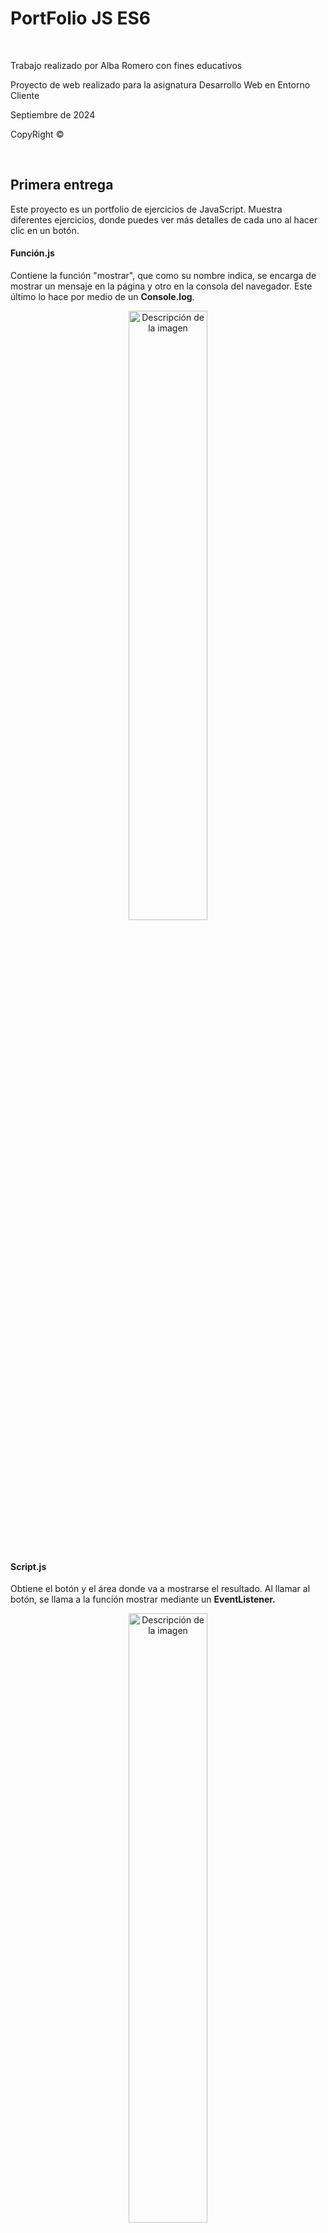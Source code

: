 <h1>PortFolio JS ES6</h1>
<br>
<p>Trabajo realizado por Alba Romero con fines educativos</p>
<p>Proyecto de web realizado para la asignatura Desarrollo Web en Entorno Cliente</p>
<p>Septiembre de 2024</p>
<p>CopyRight ©</p>
<br>
<h2>Primera entrega</h2>
<p>Este proyecto es un portfolio de ejercicios de JavaScript. Muestra diferentes ejercicios, donde puedes ver más detalles de cada uno al hacer clic en un botón.</p>
<h4>Función.js</h4>
<p>Contiene la función "mostrar", que como su nombre indica, se encarga de mostrar un mensaje en la página y otro en la consola del navegador. Este último lo hace por medio de un <strong>Console.log</strong>.</p>
<p align="center">
  <img src="PrimeraEntrega/assets/funcion.js.png" alt="Descripción de la imagen" width="50%">
</p>
<br>
<h4>Script.js</h4>
<p>Obtiene el botón y el área donde va a mostrarse el resultado. Al llamar al botón, se llama a la función mostrar mediante un <strong>EventListener.</strong></p>
<p align="center">
  <img src="PrimeraEntrega/assets/script.js.png" alt="Descripción de la imagen" width="50%">
</p>
<a href="https://albaromero6.github.io/PortFolio-JS-ES6/PrimeraEntrega/index.html" target="_blank">
  <img src="https://img.shields.io/badge/Pulsa_aquí-9acd32?style=for-the-badge" alt="Pulsa aquí">
</a>
<br>
<h2>Segunda entrega</h2>
<p>Este código en JavaScript se activa al cargar la página y se encarga de autenticar a un usuario pidiéndole su nombre de usuario y contraseña. Al inicio, se definen algunas variables que guardan el nombre de usuario y la contraseña correctos, otra para almacenar lo que el usuario ingresa, y una <strong>flag</strong> que controla si este quiere intentarlo de nuevo. Dentro de un bucle, se le pide al usuario que escriba su nombre. Hay varias validaciones:</p>
<ul>
  <li>Si el usuario no escribe nada o cancela, se muestra un <strong>Alert</strong>.</li>
  <li>Si el nombre es demasiado corto, también se avisa con un <strong>Alert</strong>.</li>
  <li>Si el nombre no coincide con el que se tiene guardado, se dice que es incorrecto mediante otro <strong>Alert</strong>.</li>
  <li>Si algo no cuadra, se pregunta si quiere volver a intentarlo mediante un <strong>Confirm</strong>.</li>
  <li>Si el usuario indica que quiere cancelar, el script termina ahí y vuelve al inicio.</li>
  <li>Si el nombre de usuario es correcto, se le solicita que ingrese la contraseña mediante un <strong>Prompt</strong>.</li>
  <li>Si acierta con la contraseña, se le da la bienvenida con otro <strong>Alert</strong> y se muestra el contenido de la página.</li>
  <li>Si se equivoca, se muestra un mensaje de error y se pregunta si quiere intentarlo de nuevo.</li>
  <li>Si acepta, la página se recarga para comenzar de nuevo.</li>
</ul>
<br>

```javascript
"use strict";

window.onload = function() {

    let nombre_usuario_cargado = "Alba";
    let contrasena_cargada = "Romero";
    let nombre_usuario;
    let intentar_de_nuevo = true;

    while (intentar_de_nuevo) 
    {
        nombre_usuario = prompt("Introduzca su nombre de usuario", "Alba");

        if (nombre_usuario === null || nombre_usuario.trim() === "") {
            alert("Debe introducir un nombre de usuario");
        } else if (nombre_usuario.length < 3) {
            alert("El nombre de usuario debe tener al menos tres caracteres");
        } else if (nombre_usuario !== nombre_usuario_cargado) {
            alert("El nombre de usuario introducido es incorrecto");
        } else {
            break;
        }

        // Pregunta si quiere volver a intentarlo
        intentar_de_nuevo = confirm("¿Desea intentarlo de nuevo?");

        if (!intentar_de_nuevo) 
        {
            return; // Sale del bucle si elige "Cancelar"
        }
    }

    // Solo pide la contraseña si el nombre de usuario es correcto
    let contrasena = prompt("Ingrese su contraseña", "Romero");

    if (contrasena === contrasena_cargada) 
    {
        alert("¡Bienvenido!");
        document.getElementById("contenido").style.display = "flex";
    } 
    else 
    {
        alert("La contraseña introducida es incorrecta");
        let de_nuevo = confirm("¿Desea intentarlo de nuevo?");

        if (de_nuevo) 
        {
            location.reload();  // Recarga la página para intentar de nuevo
        }
    }
}
```

<br>
<a href="https://albaromero6.github.io/PortFolio-JS-ES6/SegundaEntrega/index.html" target="_blank">
  <img src="https://img.shields.io/badge/Pulsa_aquí-9acd32?style=for-the-badge" alt="Pulsa aquí">
</a>
<br>
<h2>Tercera entrega</h2>
<p>
Este código JavaScript se ejecuta cuando la página web se carga. Tiene un nombre de usuario y una contraseña guardados ("Alba" y "Romero"). Cuando el usuario envía el formulario de inicio de sesión, el código evita que la página se recargue y recoge los datos que el usuario escribió. Si el nombre de usuario y la contraseña son correctos, oculta el formulario y muestra otro contenido en la página. Si los datos son incorrectos, muestra un mensaje de error y permite que el usuario intente de nuevo. En pocas palabras, este código se encarga de verificar si el usuario puede acceder o no.</p>
<br>

```javascript
"use strict"

window.onload = function() {

    let nombre_usuario_cargado = "Alba";  
    let contrasena_cargada = "Romero";

    const formulario = document.getElementById("formulario_login");

    formulario.onsubmit = function(event) {

        event.preventDefault(); // Evitar que el formulario se envíe automáticamente

        let nombre_usuario = document.getElementById("nombreUsuario").value;        // Obtener usuario
        let contrasena_usuario = document.getElementById("passWordUsuario").value;  // Obtener contraseña

        // Verificar si el nombre y la contraseña coinciden con los valores cargados
        if (nombre_usuario === nombre_usuario_cargado && contrasena_usuario === contrasena_cargada) {
            formulario.style.display = "none";                               // Ocultar formulario 
            document.getElementById("contenido").style.display = "flex";     // Mostrar contenido
        } else {
            // Si los datos son incorrectos, mostrar el mensaje de error y permitir nuevos intentos
            document.getElementById("mensaje_error").style.display = "block"; // Mostrar mensaje de error si los datos son incorrectos
            formulario.querySelector('input[type="submit"]').disabled = false; // Asegurar que el botón no esté deshabilitado
        }
    };
};
````

<br>
<a href="https://albaromero6.github.io/PortFolio-JS-ES6/TerceraEntrega/index.html" target="_blank">
  <img src="https://img.shields.io/badge/Pulsa_aquí-9acd32?style=for-the-badge" alt="Pulsa aquí">
</a>
<br>
<h2>Cuarta entrega</h2>
<h3>Cookies</h3>
<hr>
<p>En esta entrega, en comparación con la anterior, he implementado varias funciones en JavaScript para que el sistema de inicio de sesión (Log In) que ya tenía creado pueda gestionar una sesión utilizando cookies y guardar datos con localStorage. De esta manera, la experiencia del usuario será mucho más cómoda al navegar por nuestra página. Algunas de las funciones que he utilizado son las siguientes:</p>
<br>
<h4>setCookie</h4>
<p align="center">
  <img src="CuartaEntrega/assets/SetCookie.png" alt="Descripción de la imagen" width="50%">
</p>
<p>La función setCookie(name, value, hours) se utiliza para crear o actualizar una cookie en una aplicación web. Le pasas el nombre de la cookie, el valor que quieres guardar y el tiempo en horas que debe permanecer activa. La función calcula una fecha de expiración y establece la cookie con el nombre y valor proporcionados. Esto permite recordar información importante, como preferencias del usuario o el estado de su sesión</p>
<br>
<h4>getCookie</h4>
<p align="center">
  <img src="CuartaEntrega/assets/GetCookie.png" alt="Descripción de la imagen" width="50%">
</p>
<p>Esta función se utiliza para recuperar el valor de una cookie en una aplicación web. Cuando llamas a esta, le pasas el nombre de la cookie que quieres encontrar. La función busca entre todas las cookies guardadas en el navegador. Primero, revisa cada cookie para ver si coincide con el nombre que proporcionaste. Si la encuentra, devuelve su valor. Si no la encuentra, devuelve null, que significa que la cookie no existe.</p>
<br>
<h4>deleteCookie</h4>
<p align="center">
  <img src="CuartaEntrega/assets/DeleteCookie.png" alt="Descripción de la imagen" width="50%">
</p>
<p>La función deleteCookie(name) se utiliza para eliminar una cookie en una aplicación web. Para hacerlo, establece la cookie con el nombre proporcionado y le asigna una fecha de expiración en el pasado. Esto indica al navegador que la cookie ya no es válida. Al usar esta función, puedes borrar información que ya no necesitas.</p>
<br>
<h4>setSession</h4>
<p align="center">
  <img src="CuartaEntrega/assets/SetSession.png" alt="Descripción de la imagen" width="50%">
</p>
<p>La función setSession(name, value) se utiliza para guardar datos en el almacenamiento local del navegador. Le pasas un nombre para identificar el dato y un valor que deseas almacenar. Al usar esta función, puedes recordar información importante entre visitas del usuario, ya que los datos se mantendrán disponibles incluso si el navegador se cierra.</p>
<br>
<h4>getSession</h4>
<p align="center">
  <img src="CuartaEntrega/assets/GetSession.png" alt="Descripción de la imagen" width="50%">
</p>
<p>La función getSession(name) se utiliza para recuperar datos del almacenamiento local del navegador. Al llamar a esta función, le pasas el nombre del dato que quieres obtener. Si el dato existe, la función devuelve su valor; si no, devuelve null. Esto te permite acceder a información previamente almacenada.</p>
<br>
<h4>deleteSession</h4>
<p align="center">
  <img src="CuartaEntrega/assets/DeleteSession.png" alt="Descripción de la imagen" width="50%">
</p>
<p>La función deleteSession(name) se utiliza para eliminar un dato del almacenamiento local del navegador. Al llamar a esta función, le pasas el nombre del dato que deseas borrar. Esto permite limpiar la información almacenada.</p>
<br>
<h4>Lógica del código</h4>
<p>El código se ejecuta cuando el contenido del documento HTML se ha cargado completamente, para eso usamos defer. Primero, se define un usuario y una contraseña. Luego, verificamos si el usuario ya ha iniciado sesión, ya sea mediante una cookie o el almacenamiento local. Dependiendo del resultado, muestra u oculta el formulario de inicio de sesión, el contenido de la página y un botón para cerrar sesión. Cuando se envía el formulario, evita el envío automático y comprueba si los datos introducidos coinciden con las credenciales predeterminadas. Si son correctos, oculta el formulario, muestra el contenido y establece una cookie y una sesión para el usuario. Si son incorrectos, muestra un mensaje de error.Finalmente, permite cerrar la sesión al hacer clic en el botón correspondiente, eliminando la cookie y la sesión, notificando al usuario y redirigiéndolo a la página de inicio.</p>
<br>
<h3>Number</h3>
<hr>
Además, para la sección de números, he añadido una opción desplegable en la barra de navegación que, al pasar el ratón sobre ella, muestra dos opciones: "Minicalculadora" y "Conversor de bases".
<br>
<h4>Minicalculadora</h4>
<p align="center">
  <img src="CuartaEntrega/assets/Minicalculadora.png" alt="Descripción de la imagen" width="30%">
</p>
<p>Se define una variable global llamada resultado, que se inicializa en 0 y se utiliza para almacenar el resultado de las operaciones matemáticas. La función suma() obtiene dos números de los campos de entrada, los suma y actualiza resultado. Luego, llama a la función mostrarResultado() para mostrar el resultado. La función resta() también obtiene los números de los campos de entrada, realiza la resta y actualiza resultado, mostrando el resultado. La función multiplicacion() multiplica los dos números ingresados y actualiza resultado, mostrando el resultado. La función division() comprueba que el segundo número no sea cero antes de dividir, para evitar errores. Si es cero, muestra un mensaje de alerta. Si no, realiza la división y actualiza el resultado. La función valorEntero() redondea el resultado hacia abajo usando Math.floor() y lo muestra. La función parteDecimal() calcula y guarda solo la parte decimal del resultado, mostrando el resultado actualizado. La función factorial() calcula el factorial de un número ingresado. Si el número es negativo, muestra un mensaje de alerta, ya que el factorial no está definido para números negativos. La función mostrarResultado() actualiza el contenido de un elemento HTML con el ID "result" para mostrar el resultado de la operación actual.</p>
<br>

```javascript
"use strict"

let resultado = 0; // Variable para guardar el resultado 

function suma() {
    const op1 = parseFloat(document.getElementById("op1").value); 
    const op2 = parseFloat(document.getElementById("op2").value); 
    resultado = op1 + op2; 
    mostrarResultado(); 
}

function resta() {
    const op1 = parseFloat(document.getElementById("op1").value); 
    const op2 = parseFloat(document.getElementById("op2").value); 
    resultado = op1 - op2; 
    mostrarResultado(); 
}

function multiplicacion() {
    const op1 = parseFloat(document.getElementById("op1").value); 
    const op2 = parseFloat(document.getElementById("op2").value); 
    resultado = op1 * op2; 
    mostrarResultado(); 
}

function division() {
    const op1 = parseFloat(document.getElementById("op1").value); 
    const op2 = parseFloat(document.getElementById("op2").value); 

    if (op2 !== 0) { // Comprobar que el segundo operando no sea cero
        resultado = op1 / op2; 
        mostrarResultado(); 
    } else {
        alert("No se puede dividir entre cero"); 
    }
}

function valorEntero() {
    resultado = Math.floor(resultado); // Redondear hacia abajo el resultado
    mostrarResultado(); 
}

function parteDecimal() {
    const parteDecimal = resultado - Math.floor(resultado); // Calcular la parte decimal
    resultado = parteDecimal; 
    mostrarResultado(); 
}

function factorial() {
    const op1 = parseInt(document.getElementById("op1").value); // Obtener el primer operando y convertirlo a entero
    if (op1 < 0) { // Comprobar si el número es negativo
        alert("El factorial no existe para números negativos"); 
        return; 
    }
    resultado = 1; 
    for (let i = 1; i <= op1; i++) { 
        resultado *= i; 
    }
    mostrarResultado(); 
}

function mostrarResultado() {
    document.getElementById("result").innerText = resultado; 
}
```

<h4>Conversor de bases</h4>
<p align="center">
  <img src="CuartaEntrega/assets/ConversorBases.png" alt="Descripción de la imagen" width="30%">
</p>
<p>La función convertir() se encarga de convertir un número ingresado por el usuario en diferentes bases numéricas: binaria, octal y hexadecimal. Primero, obtiene el valor de un campo de entrada HTML con el ID "num1" y lo convierte a un número entero usando parseInt(). Luego, verifica si el valor ingresado es un número válido; si no lo es, muestra una alerta solicitando un número correcto y termina la ejecución de la función. Si el número es válido, procede a realizar las conversiones: utiliza toString(2) para obtener la representación binaria, toString(8) para la representación octal y toString(16).toUpperCase() para la representación hexadecimal, asegurándose de que el resultado esté en mayúsculas. Finalmente, muestra los resultados de las conversiones en elementos HTML con los IDs "resultadoBinario", "resultadoOctal" y "resultadoHexadecimal", actualizando el texto de estos elementos para reflejar los valores convertidos.</p>
<br>

```javascript
"use strict";

function convertir() {

    const num = parseInt(document.getElementById("num1").value); // Obtener el número
    if (isNaN(num)) {
        alert("Por favor, ingresa un número válido.");
        return;
    }

    // Convertir a las distintas bases
    const binario = num.toString(2);
    const octal = num.toString(8); 
    const hexadecimal = num.toString(16).toUpperCase();

    // Mostrar resultados
    document.getElementById("resultadoBinario").innerText = "Binario: " + binario;
    document.getElementById("resultadoOctal").innerText = "Octal: " + octal;
    document.getElementById("resultadoHexadecimal").innerText = "Hexadecimal: " + hexadecimal;
}
```
<br>
<a href="https://albaromero6.github.io/PortFolio-JS-ES6/CuartaEntrega/index.html" target="_blank">
  <img src="https://img.shields.io/badge/Pulsa_aquí-9acd32?style=for-the-badge" alt="Pulsa aquí">
</a>
<br>
<h2>Quinta entrega</h2>
<h3>LocalStorage</h3>
<hr>
<p>Como en la anterior entrega implementé tanto el uso de <strong>Cookies</strong> como el uso de <strong>LocalStorage</strong>, en esta he optado por implementar solo este último. Este código es un script en JavaScript que maneja un sistema de inicio y cierre de sesión usando localStorage. Al cargar la página, verifica si hay un usuario almacenado. Si hay uno, oculta el formulario de inicio de sesión y muestra el contenido de la página junto con un botón para cerrar la sesión. Si no hay un usuario, se muestra el formulario. Cuando un usuario intenta iniciar sesión, compara los datos ingresados con un nombre de usuario y contraseña predefinidos. Si coinciden, guarda el nombre de usuario en localStorage y muestra el contenido de la página; si no, muestra un mensaje de error. Al hacer clic en el botón de cerrar sesión, se elimina el nombre de usuario de localStorage y se redirige al usuario a la página de inicio.</p>

```javascript
"use strict";

// Funciones para manejar localStorage

function setSession(name, value) {
    localStorage.setItem(name, value);
}

function getSession(name) {
    return localStorage.getItem(name);
}

function deleteSession(name) {
    localStorage.removeItem(name);
}

document.addEventListener("DOMContentLoaded", function () {

    let nombre_usuario_cargado = "Alba"; 
    let contrasena_cargada = "Romero"; 

    const formulario = document.getElementById("formulario_login");
    const boton_cerrar = document.getElementById("boton_cerrar");
    const contenido = document.getElementById("contenido");
    const dropdown = document.querySelectorAll(".dropdown"); 

    // Verificar si el usuario ya ha iniciado sesión en localStorage

    const usuario = getSession("username");

    if (usuario) {
        formulario.style.display = "none";            // Ocultar el formulario si hay sesión
        contenido.style.display = "flex";             // Mostrar el contenido si hay sesión
        boton_cerrar.style.display = "flex";          // Mostrar el botón de cerrar sesión
        dropdown.forEach(dropdown => {
            dropdown.style.display = "inline-block";  // Mostrar todos los menús desplegables      
        });

    } else {
        formulario.style.display = "block";           // Mostrar el formulario si no hay sesión
        contenido.style.display = "none";             // Ocultar el contenido si no hay sesión
        boton_cerrar.style.display = "none";          // Ocultar el botón de cerrar sesión
        dropdown.forEach(dropdown => {
            dropdown.style.display = "none";          // Ocultar todos los menús desplegables
        });
    }

    formulario.onsubmit = function (event) {
        event.preventDefault();                       // Evitar que el formulario se envíe automáticamente

        let nombre_usuario = document.getElementById("nombreUsuario").value;
        let contrasena_usuario = document.getElementById("passWordUsuario").value;

        if (nombre_usuario === nombre_usuario_cargado && contrasena_usuario === contrasena_cargada) {

            formulario.style.display = "none";            // Ocultar el formulario si los datos son correctos
            contenido.style.display = "flex";             // Mostrar el contenido si los datos son correctos
            boton_cerrar.style.display = "flex";          // Mostrar el botón de cerrar sesión
            dropdown.forEach(dropdown => {
                dropdown.style.display = "inline-block";  // Mostrar todos los menús desplegables      
            });
            
            setSession("username", nombre_usuario);       // Guardar la sesión en localStorage

        } else {
            document.getElementById("mensaje_error").style.display = "block"; // Mostrar error si los datos no son correctos
        }
    };

    // Manejo del cierre de sesión
    boton_cerrar.onclick = function () {
        cerrarSesion();
    };

    function cerrarSesion() {
        deleteSession("username");                      // Eliminar la sesión de localStorage
        alert("Sesión cerrada");                        // Avisar al usuario que se cerró la sesión
        window.location.href = "index.html";            // Redirigir al inicio después de cerrar sesión
    }
});

```
<br>
<h3>String</h3>
<hr>
Además, para la sección de cadenas, he añadido una opción desplegable en la barra de navegación que, al pasar el ratón sobre ella, muestra dos opciones: "Modificador de texto" y "Modificador de texto con API".
<br>
<h4>Modificador de texto</h4>
<p align="center">
  <img src="QuintaEntrega/assets/modificadortexto.png" alt="Descripción de la imagen" width="30%">
<br> 
<p>La función <strong>toUpperCase</strong> recibe un texto como entrada y lo convierte a mayúsculas. Luego, devuelve el texto transformado.</p>

```javascript
// Función para convertir todo el texto a mayúsculas
function toUpperCase(text) {
    return text.toUpperCase();
}

```
<br>
<p>La función <strong>toLowerCase</strong> toma un texto como entrada y lo convierte a minúsculas. Luego, devuelve el texto en este nuevo formato.</p>

```javascript
// Función para convertir todo el texto a minúsculas
function toLowerCase(text) {
    return text.toLowerCase();
}

```
<br>
<p>La función <strong>uppercaseFirstLetter</strong> toma un texto como entrada y convierte la primera letra de cada palabra en mayúscula. Primero, divide el texto en palabras usando el espacio como separador mediante la función <strong>split</strong>. Luego, recorre cada palabra, cambia la primera letra a mayúscula y mantiene el resto de la palabra sin cambios. Finalmente, une todas las palabras de nuevo en un solo texto y lo devuelve.</p>

```javascript
// Función para poner en mayúsculas la primera letra de cada palabra
function uppercaseFirstLetter(text) {
    let words = text.split(' ');
    for (let i = 0; i < words.length; i++) {
        words[i] = words[i].charAt(0).toUpperCase() + words[i].slice(1);
    }
    return words.join(' ');
}

```

<br>
<p>La función <strong>uppercaseLastLetter</strong> recibe un texto y convierte la última letra de cada palabra en mayúscula. Primero, separa el texto en palabras usando espacios. Luego, recorre cada palabra y toma todos los caracteres excepto el último, y añade la última letra convertida a mayúscula. Finalmente, une todas las palabras de nuevo en un solo texto y lo devuelve.</p>

```javascript
// Función para poner en mayúsculas la última letra de cada palabra
function uppercaseLastLetter(text) {
    let words = text.split(' ');
    for (let i = 0; i < words.length; i++) {
        words[i] = words[i].slice(0, -1) + words[i].charAt(words[i].length - 1).toUpperCase();
    }
    return words.join(' ');
}

```

<br>
<p>La función <strong>lowercaseFirstLetter</strong> toma un texto como entrada y convierte la primera letra de cada palabra en minúscula. Primero, divide el texto en palabras usando el espacio como separador. Luego, recorre cada palabra, cambia la primera letra a minúscula y mantiene el resto de la palabra sin cambios. Finalmente, une todas las palabras de nuevo en un solo texto y lo devuelve.</p>

```javascript
// Función para poner en minúscula la primera letra de cada palabra
function lowercaseFirstLetter(text) {
    let words = text.split(' ');
    for (let i = 0; i < words.length; i++) {
        words[i] = words[i].charAt(0).toLowerCase() + words[i].slice(1);
    }
    return words.join(' ');
}

```

<br>
<p>La función <strong>lowercaseLastLetter</strong> recibe un texto y convierte la última letra de cada palabra en minúscula. Primero, separa el texto en palabras utilizando los espacios como separadores. Luego, recorre cada palabra, toma todos los caracteres excepto el último y añade la última letra convertida a minúscula. Finalmente, une todas las palabras nuevamente en un solo texto y lo devuelve.</p>

```javascript
// Función para poner en minúscula la última letra de cada palabra
function lowercaseLastLetter(text) {
    let words = text.split(' ');
    for (let i = 0; i < words.length; i++) {
        words[i] = words[i].slice(0, -1) + words[i].charAt(words[i].length - 1).toLowerCase();
    }
    return words.join(' ');
}

```

<br>
<p>La función <strong>uppercaseVowels</strong> toma un texto como entrada y convierte todas las vocales en mayúsculas. Utiliza el método <strong>replace</strong> con una expresión regular que busca todas las vocales en el texto. Cada vez que encuentra una vocal, la función la reemplaza por su versión en mayúscula. Al final, devuelve el texto modificado.</p>

```javascript
// Función para poner todas las vocales en mayúsculas
function uppercaseVowels(text) {
    return text.replace(/[aeiou]/g, function(match) {
        return match.toUpperCase();
    });
}

```

<br>
<p>La función <strong>lowercaseVowels</strong> toma un texto como entrada y convierte todas las vocales mayúsculas, en minúsculas. Utiliza el método <strong>replace</strong> junto con una expresión regular que busca estas vocales en el texto. Cada vez que encuentra una vocal mayúscula, la reemplaza por su versión en minúscula. Al final, devuelve el texto modificado.</p>

```javascript
// Función para poner todas las vocales en minúsculas
function lowercaseVowels(text) {
    return text.replace(/[AEIOU]/g, function(match) {
        return match.toLowerCase();
    });
}

```

<br>
<p>La función <strong>uppercaseConsonants</strong> toma un texto como entrada y convierte todas las consonantes en mayúsculas. Utiliza el método <strong>replace</strong> con una expresión regular que busca estas consonantes en el texto. Cada vez que encuentra una consonante, la reemplaza por su versión en mayúscula. Finalmente, devuelve el texto modificado.</p>

```javascript
// Función para poner todas las consonantes en mayúsculas
function uppercaseConsonants(text) {
    return text.replace(/[bcdfghjklmnpqrstvwxyz]/g, function(match) {
        return match.toUpperCase();
    });
}

```

<br>
<p>La función <strong>lowercaseConsonants</strong> recibe un texto y convierte todas las consonantes mayúsculas en minúsculas. Utiliza el método <strong>replace</strong> con una expresión regular que busca estas consonantes en el texto. Cada vez que encuentra una consonante mayúscula, la reemplaza por su versión en minúscula. Al final, devuelve el texto modificado.</p>

```javascript
// Función para poner todas las consonantes en minúsculas 
function lowercaseConsonants(text) {
    return text.replace(/[BCDFGHJKLMNPQRSTVWXYZ]/g, function(match) {
        return match.toLowerCase();
    });
}

```

<br>
<p>La función <strong>transformText</strong> es la encargada de aplicar diferentes transformaciones de texto según la acción que se le pase y el texto que se desee modificar. Recibe dos parámetros: action, que indica qué transformación aplicar, y text, que es el texto a transformar. Dentro de la función, se utiliza una estructura <strong>switch</strong> para determinar qué acción realizar. Dependiendo del valor de action, llama a la función correspondiente para realizar la transformación. Si la acción no es válida, devuelve el mensaje "Acción no válida". Al final, devuelve el resultado de la transformación.</p>

```javascript
// Función principal para manejar la transformación según el botón presionado
function transformText(action, text) {
    let result;

    switch (action) {
        case 'uppercase':
            result = toUpperCase(text);
            break;
        case 'lowercase':
            result = toLowerCase(text);
            break;
        case 'uppercaseFirst':
            result = uppercaseFirstLetter(text);
            break;
        case 'uppercaseLast':
            result = uppercaseLastLetter(text);
            break;
        case 'lowercaseFirst':
            result = lowercaseFirstLetter(text);
            break;
        case 'lowercaseLast':
            result = lowercaseLastLetter(text);
            break;
        case 'uppercaseVowels':
            result = uppercaseVowels(text);
            break;
        case 'lowercaseVowels':
            result = lowercaseVowels(text);
            break;
        case 'uppercaseConsonants':
            result = uppercaseConsonants(text);
            break;
        case 'lowercaseConsonants':
            result = lowercaseConsonants(text);
            break;
        default:
            result = "Acción no válida";
            break;
    }
    return result;
}

```

<br>
<p>La función <strong>transformAndDisplay</strong> aplica una transformación de texto a todos los elementos <textarea> con la clase texto. Primero, selecciona todos los textarea y luego, utilizando <strong>forEach</strong> , recorre cada uno para obtener el texto ingresado. A continuación, llama a la función transformText, pasando la acción de transformación y el texto obtenido, y guarda el resultado. Finalmente, actualiza el contenido del textarea con el texto transformado.</p>

```javascript
// Nueva función para manejar el botón y mostrar el resultado en el textarea
function transformAndDisplay(action) {
    const textareas = document.querySelectorAll(".texto"); // Obtener todos los textareas

    // Procesar cada textarea
    textareas.forEach((textarea) => {
        const inputText = textarea.value;                // Obtener el texto del textarea
        const result = transformText(action, inputText); // Transformar el texto
        textarea.value = result;                         // Actualizar el textarea con el texto transformado
    });
}

```

<br>
<p>La función <strong>increaseSpeed</strong> se encarga de aumentar la velocidad de un proceso que se ejecuta de forma aleatoria, estableciendo un intervalo de 1 segundo. Primero, verifica si existe una variable llamada invertalo, que representa un intervalo activo. Si está presente, utiliza clearInterval(invertalo) para detener el intervalo actual. Luego, cambia la variable intervalTime a 1000 milisegundos (1 segundo) y finalmente llama a la función startRandomTransform para reiniciar el intervalo con la nueva configuración de tiempo. Esto permite que el proceso aleatorio se ejecute más rápidamente.</p>

```javascript
// Función para aumentar la velocidad del modo aleatorio (1 segundo)
function increaseSpeed() {
    if (invertalo) {
        clearInterval(invertalo);     // Detiene el intervalo actual
        intervalTime = 1000;          // Cambia el tiempo a 1 segundo
        startRandomTransform();       // Reinicia el intervalo con el nuevo tiempo
    }
}

```

<br>
<p>La función <strong>decreaseSpeed</strong> se utiliza para disminuir la velocidad de un proceso que se ejecuta de forma aleatoria, estableciendo un intervalo de 5 segundos. Primero, verifica si hay un intervalo activo mediante la variable invertalo. Si existe, llama a clearInterval(invertalo) para detener el intervalo actual. Luego, actualiza la variable intervalTime a 5000 milisegundos (5 segundos) y finalmente invoca la función startRandomTransform para reiniciar el intervalo con el nuevo tiempo. Esto hace que el proceso aleatorio se ejecute más lentamente.</p>

```javascript
// Función para disminuir la velocidad del modo aleatorio (5 segundos)
function decreaseSpeed() {
    if (invertalo) { 
        clearInterval(invertalo);      // Detiene el intervalo actual
        intervalTime = 5000;           // Cambia el tiempo a 5 segundos
        startRandomTransform();        // Reinicia el intervalo con el nuevo tiempo
    }
}

```

<br>
<p>La función <strong>startRandomTransform</strong> inicia un proceso de transformación aleatoria de texto, configurado para ejecutarse cada 3 segundos por defecto. Primero, define un array actions que contiene diferentes acciones de transformación de texto. Antes de crear un nuevo intervalo, verifica si ya hay uno activo mediante la variable invertalo y, si es así, lo detiene usando clearInterval(invertalo). Luego, establece un nuevo intervalo con setInterval, que selecciona aleatoriamente una acción del array cada X segundos (definido por intervalTime). Para cada acción elegida, llama a la función transformAndDisplay, que aplica la transformación al texto y lo muestra en el <textarea>.</p>

```javascript
// Función para iniciar la transformación aleatoria (inicia con 3 segundos por defecto)
function startRandomTransform() {
    const actions = ['uppercase', 'lowercase', 'uppercaseFirst', 'uppercaseLast', 'lowercaseFirst', 
        'lowercaseLast', 'uppercaseVowels', 'lowercaseVowels', 'uppercaseConsonants', 'lowercaseConsonants'];

    // Detenemos cualquier intervalo existente antes de crear uno nuevo
    if (invertalo) {
        clearInterval(invertalo);
    }

    // Intervalo que ejecutará la transformación cada X segundos 
    invertalo = setInterval(() => {
        // Selecciona una acción aleatoria del array
        const randomAction = actions[Math.floor(Math.random() * actions.length)];
        // Llama a la función que transforma y muestra el texto en el textarea
        transformAndDisplay(randomAction);
    }, intervalTime);
}

```

<br>
<p>La función <strong>stopRandomTransform</strong> se encarga de detener el proceso de transformación aleatoria de texto. Primero, verifica si hay un intervalo activo mediante la variable invertalo. Si existe, llama a clearInterval(invertalo) para detener el intervalo en ejecución. Luego, resetea la variable invertalo a null, lo que indica que no hay ningún intervalo activo.</p>

```javascript
// Función para detener la transformación aleatoria
function stopRandomTransform() {
    if (invertalo) { 
        clearInterval(invertalo);       // Detiene el intervalo
        invertalo = null;               // Resetea el ID del intervalo
    }
}

```

<br>
<h4>Modificador de texto con API</h4>
<p align="center">
  <img src="QuintaEntrega/assets/modificadortextoapi.png" alt="Descripción de la imagen" width="30%">
<br> 

<p>La función <strong>getTextFromAPI</strong> obtiene un nombre y una imagen de un personaje de la API de Rick and Morty. Primero, selecciona todos los <textarea> y el elemento de imagen. Luego, realiza una solicitud a la API para obtener la lista de personajes. Si la respuesta es exitosa, elige un personaje aleatorio, actualiza los <textarea> con su nombre y muestra la imagen del personaje. Si ocurre algún error, lo muestra en la consola.</p>
<br>
<p> La palabra clave <strong>async</strong> se utiliza para declarar que una función contiene operaciones asíncronas, lo que permite que el código se ejecute sin bloquear el hilo principal del programa. Esto es especialmente útil en operaciones que pueden tardar, como las solicitudes a una API, ya que permite que otras tareas continúen ejecutándose mientras se espera la respuesta. El método <strong>fetch</strong> se emplea para realizar solicitudes HTTP asíncronas de manera sencilla y eficiente.</p>

```javascript
// Función para obtener texto de la API
async function getTextFromAPI() {
    const textareas = document.querySelectorAll(".texto");
    const imageElement = document.getElementById("characterImage"); 

    try {
        const response = await fetch('https://rickandmortyapi.com/api/character'); // Obtener todos los personajes
        if (!response.ok) {
            throw new Error('Error en la respuesta de la API');
        }
        const data = await response.json(); // Obtener los datos en formato JSON
        
        // Elegir un personaje aleatoriamente
        const randomIndex = Math.floor(Math.random() * data.results.length);
        const apiText = data.results[randomIndex].name;   // Obtener el nombre del personaje
        const apiImage = data.results[randomIndex].image; // Obtener la imagen del personaje
        
        // Procesar cada textarea y mostrar el texto recibido
        textareas.forEach((textarea) => {
            textarea.value = apiText; // Actualizar el textarea con el texto de la API
        });

        // Mostrar la imagen del personaje
        imageElement.src = apiImage; 
        imageElement.alt = apiText; 
        imageElement.style.display = 'block';  // Mostrar la imagen
    } catch (error) {
        console.error('Error al obtener el texto de la API:', error);
    }
}

```

<br>
<a href="https://albaromero6.github.io/PortFolio-JS-ES6/QuintaEntrega/index.html#" target="_blank">
  <img src="https://img.shields.io/badge/Pulsa_aquí-9acd32?style=for-the-badge" alt="Pulsa aquí">
</a>
<br>
<h2>Sexta entrega</h2>
<h3>IndexedDB</h3>
<hr>
<p>Este código implementa un sistema de autenticación utilizando IndexedDB, que guarda localmente el estado de la sesión en el navegador. La base de datos, llamada "LoginDB", contiene un almacén "SessionStore" donde se guarda el estado de inicio de sesión mediante un valor booleano. Al cargar la página, el sistema verifica si el usuario ya había iniciado sesión previamente, y si es así, muestra el contenido restringido y oculta el formulario de inicio. Cuando el usuario completa el formulario de inicio de sesión, se validan las credenciales con los valores almacenados. Si coinciden, se registra el inicio de sesión en IndexedDB y se muestra el contenido restringido. Al cerrar la sesión, se elimina este registro de la base de datos, se muestra un mensaje de alerta y se redirige al usuario a la página de inicio.</p>

```javascript
"use strict";

// Configuración de IndexedDB
const dbName = "LoginDB";
const storeName = "SessionStore";

// Función para abrir la base de datos
function openDB() {
    return new Promise((resolve, reject) => {
        const request = indexedDB.open(dbName, 1);

        request.onupgradeneeded = function (event) {
            const db = event.target.result;
            if (!db.objectStoreNames.contains(storeName)) {
                db.createObjectStore(storeName, { keyPath: "id" });
            }
        };

        request.onsuccess = function (event) {
            resolve(event.target.result);
        };

        request.onerror = function (event) {
            reject("Error al abrir la base de datos: " + event.target.errorCode);
        };
    });
}

// Funciones para manejar la sesión
function setSessionInDB(value) {
    openDB().then(db => {
        const transaction = db.transaction(storeName, "readwrite");
        const store = transaction.objectStore(storeName);
        store.put({ id: "sessionStatus", loggedIn: value });
    });
}

function getSessionFromDB() {
    return new Promise((resolve) => {
        openDB().then(db => {
            const transaction = db.transaction(storeName, "readonly");
            const store = transaction.objectStore(storeName);
            const request = store.get("sessionStatus");

            request.onsuccess = function () {
                resolve(request.result ? request.result.loggedIn : false);
            };

            request.onerror = function () {
                resolve(false);
            };
        });
    });
}

function deleteSessionFromDB() {
    openDB().then(db => {
        const transaction = db.transaction(storeName, "readwrite");
        const store = transaction.objectStore(storeName);
        store.delete("sessionStatus");
    });
}

document.addEventListener("DOMContentLoaded", function () {
    let nombre_usuario_cargado = "Alba";
    let contrasena_cargada = "Romero";

    const formulario = document.getElementById("formulario_login");
    const boton_cerrar = document.getElementById("boton_cerrar");
    const contenido = document.getElementById("contenido");
    const dropdown = document.querySelectorAll(".dropdown");

    // Verificar si el usuario ya ha iniciado sesión
    getSessionFromDB().then(isLoggedIn => {
        if (isLoggedIn) {
            formulario.style.display = "none";
            contenido.style.display = "flex";
            boton_cerrar.style.display = "flex";
            dropdown.forEach(dropdown => {
                dropdown.style.display = "inline-block";
            });
        } else {
            formulario.style.display = "block";
            contenido.style.display = "none";
            boton_cerrar.style.display = "none";
            dropdown.forEach(dropdown => {
                dropdown.style.display = "none";
            });
        }
    });

    formulario.onsubmit = function (event) {
        event.preventDefault();

        let nombre_usuario = document.getElementById("nombreUsuario").value;
        let contrasena_usuario = document.getElementById("passWordUsuario").value;

        if (nombre_usuario === nombre_usuario_cargado && contrasena_usuario === contrasena_cargada) {
            formulario.style.display = "none";
            contenido.style.display = "flex";
            boton_cerrar.style.display = "flex";
            dropdown.forEach(dropdown => {
                dropdown.style.display = "inline-block";
            });

            setSessionInDB(true); // Guardar la sesión en IndexedDB
        } else {
            document.getElementById("mensaje_error").style.display = "block";
        }
    };

    // Manejo del cierre de sesión
    boton_cerrar.onclick = function () {
        cerrarSesion();
    };

    // Eliminar la sesión de IndexedDB y mostrar un Alert
    function cerrarSesion() {
        deleteSessionFromDB(); 
        alert("Sesión cerrada");
        window.location.href = "index.html";
    }
});

```

<br>
<h3>Array</h3>
<hr>
Además, para la sección de Array, he añadido una opción desplegable en la barra de navegación que, al pasar el ratón sobre ella, muestra una opcion: "Operador de matrices".
<br>
<h4>Operador de matrices</h4>
<p align="center">
  <img src="SextaEntrega/assets/operadormatrices.png" alt="Descripción de la imagen" width="30%">
<br>
<p>La función <strong>generarMatrices</strong> obtiene valores ingresados por el usuario para crear dos matrices cuadradas, matrixA y matrixB, con elementos aleatorios dentro de un rango definido. Primero, toma los valores de "dimensión", "rango inferior" y "rango superior" desde elementos del DOM y valida que estén completos, que la dimensión sea un número positivo, y que los límites del rango sean números válidos con el superior mayor al inferior. Si los datos ingresados cumplen con las validaciones, la función limpia cualquier matriz previamente mostrada y luego genera matrixA y matrixB utilizando la función createMatrix. Finalmente, generarMatrices llama a displayMatrix para mostrar ambas matrices en contenedores específicos.</p>

```javascript
function generarMatrices() {
    const dimension = document.getElementById("dimension").value;
    const rangoInferior = document.getElementById("rangoInferior").value;
    const rangoSuperior = document.getElementById("rangoSuperior").value;
    
    // Validar campos
    if (dimension === "" || rangoInferior === "" || rangoSuperior === "") {
        alert("Por favor, completa todos los campos.");
        return;
    }

    if (isNaN(dimension) || dimension <= 0) {
        alert("Por favor, introduce una dimensión válida.");
        return;
    }

    // Convertir los rangos a números para la comparación
    const lower = parseInt(rangoInferior);
    const upper = parseInt(rangoSuperior);
    
    if (isNaN(lower) || isNaN(upper)) {
        alert("Por favor, introduce valores válidos para el rango.");
        return;
    }

    if (upper <= lower) {
        alert("El rango superior debe ser mayor que el rango inferior.");
        return;
    }

    // Limpiar el contenedor antes de generar nuevas matrices
    clearResults();

    matrixA = createMatrix(dimension, lower, upper);
    matrixB = createMatrix(dimension, lower, upper);

    // Mostrar las matrices A y B en contenedores separados
    displayMatrix(matrixA, "Matriz A", "matrixAContainer");
    displayMatrix(matrixB, "Matriz B", "matrixBContainer");
}

```
<br>
<p>La función <strong>createMatrix</strong> genera una matriz cuadrada de tamaño dimension x dimension con valores aleatorios en el rango definido por rangoInferior y rangoSuperior. Primero, convierte los valores de dimensión y rango en enteros. Luego, utiliza Array.from() para crear un array de x filas, y en cada fila, crea otro artay de x columnas. Cada elemento en estas columnas se llena con un número aleatorio generado mediante Math.random().</p>

```javascript
function createMatrix(dimension, rangoInferior, rangoSuperior) {
    const dim = parseInt(dimension);
    const lower = parseInt(rangoInferior);
    const upper = parseInt(rangoSuperior);
    return Array.from({ length: dim }, () =>
        Array.from({ length: dim }, () => 
            Math.floor(Math.random() * (upper - lower + 1)) + lower
        )
    );
}

```
<br>
<p>La función <strong>displayMatrix</strong> muestra una matriz en formato de tabla HTML dentro de un contenedor específico de la página. Primero, localiza el elemento HTML correspondiente a containerId y crea un encabezado que asigna el texto del título, el cual se agrega al contenedor. Luego, crea una tabla y la va llenando fila por fila, mostrando la matriz formateada como una tabla en el HTML.</p>

```javascript
function displayMatrix(matrix, title, containerId) {
    const container = document.getElementById(containerId);
    const titleElement = document.createElement("h3");
    titleElement.textContent = title;
    container.appendChild(titleElement);

    const table = document.createElement("table");
    matrix.forEach(row => {
        const tr = document.createElement("tr");
        row.forEach(value => {
            const td = document.createElement("td");
            td.textContent = value;
            tr.appendChild(td);
        });
        table.appendChild(tr);
    });
    container.appendChild(table);
}

```
<br>
<p>La función <strong>sumaMatrices</strong> suma dos matrices previamente generadas, matrixA y matrixB, y muestra el resultado en una tabla HTML. Primero, verifica si ambas matrices existen y contienen datos; si no, muestra una alerta indicando que se deben generar las matrices antes de realizar la suma. Luego, utiliza map para recorrer cada fila y columna de ambas matrices, sumando los elementos correspondientes y almacenando los resultados. Después, limpia el contenedor donde se mostrará el resultado y finalmente llama a displayMatrix para mostrar el resultado bajo el título "Suma" en el contenedor.</p>

```javascript
function sumaMatrices() {
    if (!matrixA.length || !matrixB.length) {
        alert("Genera las matrices primero");
        return;
    }
    
    const resultMatrix = matrixA.map((row, i) => 
        row.map((val, j) => val + matrixB[i][j])
    );

    // Limpiar el contenedor de resultados antes de mostrar el nuevo resultado
    clearResults();
    displayMatrix(resultMatrix, "Suma", "operationResult");
}

```
<br>
<p>La función <strong>restaMatrices</strong> realiza la resta de dos matrices generadas previamente, matrixA y matrixB, y muestra el resultado en la página. Primero, verifica si ambas matrices existen y contienen datos; si alguna no está generada, muestra una alerta indicando que deben generarse antes de continuar. Luego, utiliza map para recorrer cada fila y columna, restando los elementos correspondientes y almacenando el resultado. Después, limpia el contenedor de resultados usando clearResults y llama a displayMatrix para mostrar el resultado bajo el título "Resta" en el contenedor.</p>

```javascript
function restaMatrices() {
    if (!matrixA.length || !matrixB.length) {
        alert("Genera las matrices primero");
        return;
    }
    
    const resultMatrix = matrixA.map((row, i) => 
        row.map((val, j) => val - matrixB[i][j])
    );

    // Limpiar el contenedor de resultados antes de mostrar el nuevo resultado
    clearResults();
    displayMatrix(resultMatrix, "Resta", "operationResult");
}

```
<br>
<p>La función <strong>multiplicacionMatrices</strong> calcula el producto de dos matrices cuadradas, matrixA y matrixB, y muestra el resultado en la página. Primero, verifica que ambas matrices estén generadas; de lo contrario, muestra una alerta solicitando que se creen antes de realizar la operación. Luego, inicializa el resultado como una matriz cuadrada de la misma dimensión, llenándola inicialmente con ceros. Para calcular cada elemento, la función utiliza tres bucles anidados: el primero recorre las filas, el segundo las columnas, y el tercero realiza la multiplicación de cada elemento de la fila de matrixA por el correspondiente elemento de la columna de matrixB, acumulando el resultado. Finalmente, limpia el contenedor de resultados con clearResults y llama a displayMatrix para mostrar el resultado bajo el título "Multiplicación" en el contenedor.</p>

```javascript
function multiplicacionMatrices() {
    if (!matrixA.length || !matrixB.length) {
        alert("Genera las matrices primero");
        return;
    }
    
    const dimension = matrixA.length;
    const resultMatrix = Array.from({ length: dimension }, () => 
        Array(dimension).fill(0)
    );

    for (let i = 0; i < dimension; i++) {
        for (let j = 0; j < dimension; j++) {
            for (let k = 0; k < dimension; k++) {
                resultMatrix[i][j] += matrixA[i][k] * matrixB[k][j];
            }
        }
    }

    // Limpiar el contenedor de resultados antes de mostrar el nuevo resultado
    clearResults();
    displayMatrix(resultMatrix, "Multiplicación", "operationResult");
}


```
<br>
<p>La función <strong>clearResults</strong> se encarga de limpiar el contenido de los contenedores donde se muestran las matrices y el resultado de las operaciones en la página. Para ello, selecciona los elementos del DOM con los identificadores que corresponden a los contenedores de matrixA, matrixB y el resultado de cualquier operación (como suma, resta o multiplicación). Luego, establece el contenido HTML de cada uno de estos contenedores a una cadena vacía (''), eliminando así cualquier tabla o resultado previo que se haya mostrado. Esto garantiza que, al realizar una nueva operación, los resultados anteriores no interfieran con los nuevos.</p>

```javascript
function clearResults() {
    const matrixAContainer = document.getElementById("matrixAContainer");
    const matrixBContainer = document.getElementById("matrixBContainer");
    const operationResult = document.getElementById("operationResult");
    
    matrixAContainer.innerHTML = '';
    matrixBContainer.innerHTML = '';
    operationResult.innerHTML = ''; // Limpiar resultados de operaciones
}

```
<br>
<p>La función <strong>generarValoresAleatorios</strong> asigna valores aleatorios para los parámetros de dimensión y rango de dos matrices, y luego llama a la función generarMatrices para crear y mostrar estas matrices en la página. Primero, genera un valor aleatorio entre 2 y 6 para la dimension de la matriz. Luego, utiliza un bucle do...while para asignar valores aleatorios entre 1 y 6 para el rango inferior y entre 7 y 89 para el rango superior. Asegurándose de que rango superior sea mayor que rango inferior. Una vez generados estos valores, la función los asigna a los campos de entrada correspondientes en el DOM, y finalmente invoca a generarMatrices para crear y mostrar las matrices en base a estos valores aleatorios. Esto permite generar matrices con diferentes dimensiones y rangos sin intervención manual.</p>

```javascript
function generarValoresAleatorios() {

    const dimension = Math.floor(Math.random() * (6 - 2 + 1)) + 2; // Aleatorio entre 2 y 6
    let rangoInferior, rangoSuperior;

    // Asegurarse de que el rango superior sea mayor que el rango inferior
    do {
        rangoInferior = Math.floor(Math.random() * (6 - 1 + 1)) + 1; // Aleatorio entre 1 y 6
        rangoSuperior = Math.floor(Math.random() * (89 - 7 + 1)) + 7; // Aleatorio entre 7 y 89
    } while (rangoSuperior <= rangoInferior); // Asegurarse de que el rango superior sea mayor

    // Establecer los valores en los inputs
    document.getElementById("dimension").value = dimension;
    document.getElementById("rangoInferior").value = rangoInferior;
    document.getElementById("rangoSuperior").value = rangoSuperior;

    // Generar las matrices
    generarMatrices();
}

```
<br>
<p>La función <strong>operacionAleatoria</strong> inicia un proceso que ejecuta operaciones de matrices de manera aleatoria en intervalos regulares. Primero, verifica si ya existe un intervalo de operación en curso, y si es así, lo limpia utilizando clearInterval para evitar la ejecución simultánea de múltiples intervalos. Luego, establece un nuevo intervalo utilizando setInterval(), que se ejecuta cada x milisegundos. Dentro de este intervalo, se define un array operaciones que contiene las funciones de suma, resta y multiplicación de matrices. La función selecciona aleatoriamente una de estas operaciones usando Math.random() y la ejecuta. De esta forma, operacionAleatoria permite realizar automáticamente cálculos entre las matrices generadas a intervalos regulares.</p>

```javascript
function operacionAleatoria() {
    // Limpiar si hay un intervalo existente antes de iniciar uno nuevo
    if (operationInterval) {
        clearInterval(operationInterval);
    }

    // Iniciar un nuevo intervalo
    operationInterval = setInterval(() => {
        const operaciones = [sumaMatrices, restaMatrices, multiplicacionMatrices];
        const randomOperation = operaciones[Math.floor(Math.random() * operaciones.length)];
        
        randomOperation(); // Ejecutar una operación aleatoria
    }, intervalDuration); 
}
```
<br>
<p>La función <strong>detenerOperaciones</strong> se encarga de detener la ejecución de operaciones aleatorias sobre las matrices al limpiar el intervalo activo. Utiliza clearInterval para detener cualquier operación que se esté ejecutando en ese momento, lo que evita que se sigan llamando a las funciones de suma, resta o multiplicación de matrices. Luego, establece operationInterval en null, lo que asegura que la variable no apunte a un intervalo inexistente, permitiendo así que futuras invocaciones a operacionAleatoria puedan reiniciar un nuevo intervalo correctamente. Esta función proporciona un control sobre el proceso de operaciones aleatorias, permitiendo al usuario pausar la actividad en cualquier momento.</p>

```javascript
function detenerOperaciones() {
    clearInterval(operationInterval);
    operationInterval = null; //Vaciar el intervalo
}
```
<br>
<p>La función <strong>cambiarVelocidad</strong> permite ajustar la velocidad de ejecución de las operaciones aleatorias sobre las matrices, dependiendo de la acción especificada por el usuario. Si la acción es 'aumentar', la duración del intervalo se establece en 2000 milisegundos (2 segundos); si la acción es 'disminuir', se cambia a 6000 milisegundos (6 segundos). Después de modificar la duración, la función verifica si hay un intervalo de operaciones activo. Si existe, limpia el intervalo actual usando clearInterval, y luego reinicia el proceso de operaciones aleatorias llamando a operacionAleatoria, de modo que las nuevas operaciones se ejecuten con la nueva duración especificada.</p>

```javascript
function cambiarVelocidad(accion) {

    if (accion === 'aumentar') {
        intervalDuration = 2000; // Cambiar a 2 segundos
    } else if (accion === 'disminuir') {
        intervalDuration = 6000; // Cambiar a 6 segundos
    }

    // Reinicio si ya hay un intervalo activo
    if (operationInterval) {
        clearInterval(operationInterval);
        operacionAleatoria(); // Reinicio el intervalo con la nueva duración
    }
}
```
<br>
<a href="https://albaromero6.github.io/PortFolio-JS-ES6/SextaEntrega/index.html#" target="_blank">
  <img src="https://img.shields.io/badge/Pulsa_aquí-9acd32?style=for-the-badge" alt="Pulsa aquí">
</a>

<h2>Septa entrega</h2>
<h3>Alacenamiento con Cookies, LocalStorage, SessiónStorage e IndexedDB</h3>
<hr>
<p>Este código implementa un sistema de autenticación utilizando IndexedDB, que guarda localmente el estado de la sesión en el navegador. La base de datos, llamada "LoginDB", contiene un almacén "SessionStore" donde se guarda el estado de inicio de sesión mediante un valor booleano. Al cargar la página, el sistema verifica si el usuario ya había iniciado sesión previamente, y si es así, muestra el contenido restringido y oculta el formulario de inicio. Cuando el usuario completa el formulario de inicio de sesión, se validan las credenciales con los valores almacenados. Si coinciden, se registra el inicio de sesión en IndexedDB y se muestra el contenido restringido. Al cerrar la sesión, se elimina este registro de la base de datos, se muestra un mensaje de alerta y se redirige al usuario a la página de inicio.</p>

